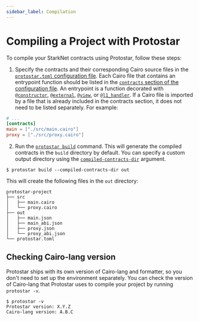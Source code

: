 ```yaml
---
sidebar_label: Compilation
---
```


# Compiling a Project with Protostar

To compile your StarkNet contracts using Protostar, follow these steps:

1. Specify the contracts and their corresponding Cairo source files in the [`protostar.toml` configuration file](/docs/tutorials/configuration-file).
Each Cairo file that contains an entrypoint function should be listed in the [`contracts` section of the configuration file](/docs/tutorials/configuration-file#contracts).
An entrypoint is a function decorated with [`@constructor`](https://starknet.io/docs/hello_starknet/constructors.html), [`@external`](https://starknet.io/docs/hello_starknet/intro.html), [`@view`](https://starknet.io/docs/hello_starknet/intro.html), or [`@l1_handler`](https://starknet.io/docs/hello_starknet/l1l2.html?highlight=l1_handler).
If a Cairo file is imported by a file that is already included in the contracts section, it does not need to be listed separately.
For example: 
```toml title="protostar.toml"
# ...
[contracts]
main = ["./src/main.cairo"]
proxy = ["./src/proxy.cairo"]
```
2. Run the [`protostar build`](/docs/cli-reference#build) command.
This will generate the compiled contracts in the `build` directory by default.
You can specify a custom output directory using the [`compiled-contracts-dir`](/docs/cli-reference#--compiled-contracts-dir-pathbuild) argument.

```
$ protostar build --compiled-contracts-dir out
```

This will create the following files in the `out` directory:

```
protostar-project
├── src
│   ├── main.cairo
│   └── proxy.cairo
├── out
│   ├── main.json
│   ├── main_abi.json
│   ├── proxy.json
│   └── proxy_abi.json
└── protostar.toml
```


## Checking Cairo-lang version

Protostar ships with its own version of Cairo-lang and formatter, so you don't need to set up the environment separately. You can check the version of Cairo-lang that Protostar uses to compile your project by running `protostar -v`.

```console
$ protostar -v
Protostar version: X.Y.Z
Cairo-lang version: A.B.C
```

